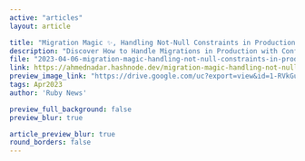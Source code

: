 ```yaml
---
active: "articles"
layout: article

title: "Migration Magic ✨, Handling Not-Null Constraints in Production with Ruby on Rails"
description: "Discover How to Handle Migrations in Production with Confidence."
file: "2023-04-06-migration-magic-handling-not-null-constraints-in-production-with-ruby-on-rails.md"
link: https://ahmednadar.hashnode.dev/migration-magic-handling-not-null-constraints-in-production-with-ruby-on-rails 
preview_image_link: "https://drive.google.com/uc?export=view&id=1-RVkGuKB3wrXeHJGaF4epu5G_ZBA58px"
tags: Apr2023
author: 'Ruby News'

preview_full_background: false
preview_blur: true

article_preview_blur: true
round_borders: false
---
```

